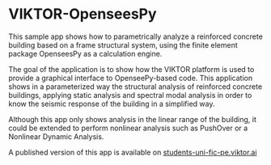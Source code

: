 # VIKTOR-OpenseesPy
This sample app shows how to parametrically analyze a reinforced concrete building based on a frame structural system, using the finite element package OpenseesPy as a calculation engine.

The goal of the application is to show how the VIKTOR platform is used to provide a graphical interface to OpenseePy-based code. This application shows in a parameterized way the structural analysis of reinforced concrete buildings, applying static analysis and spectral modal analysis in order to know the seismic response of the building in a simplified way.

Although this app only shows analysis in the linear range of the building, it could be extended to perform nonlinear analysis such as PushOver or a Nonlinear Dynamic Analysis.

A published version of this app is available on [students-uni-fic-pe.viktor.ai](https://students-uni-fic-pe.viktor.ai/public/viktor-opensees)
